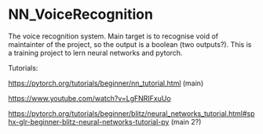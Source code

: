 # NN_VoiceRecognition

The voice recognition system. Main target is to recognise void of maintainter of the project, so the output is a boolean (two outputs?). 
This is a training project to lern neural networks and pytorch. 

Tutorials:

https://pytorch.org/tutorials/beginner/nn_tutorial.html (main)

https://www.youtube.com/watch?v=LgFNRIFxuUo

https://pytorch.org/tutorials/beginner/blitz/neural_networks_tutorial.html#sphx-glr-beginner-blitz-neural-networks-tutorial-py (main 2?)

